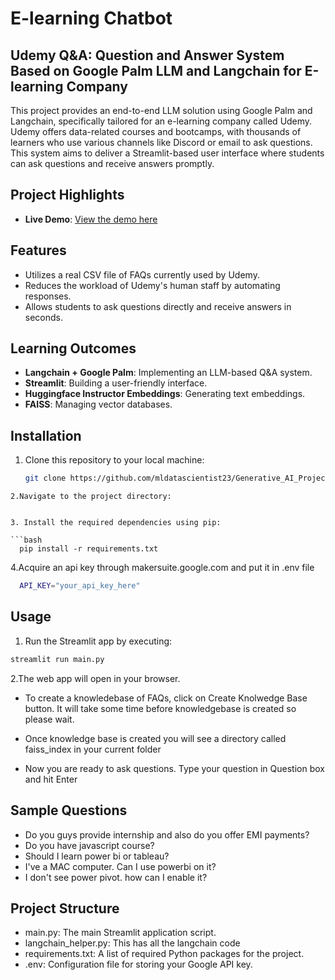 # E-learning Chatbot

## Udemy Q&A: Question and Answer System Based on Google Palm LLM and Langchain for E-learning Company

This project provides an end-to-end LLM solution using Google Palm and Langchain, specifically tailored for an e-learning company called Udemy. Udemy offers data-related courses and bootcamps, with thousands of learners who use various channels like Discord or email to ask questions. This system aims to deliver a Streamlit-based user interface where students can ask questions and receive answers promptly.

## Project Highlights

- **Live Demo**: [View the demo here](https://question-answer-csv-chatbot.streamlit.app/)

## Features

- Utilizes a real CSV file of FAQs currently used by Udemy.
- Reduces the workload of Udemy's human staff by automating responses.
- Allows students to ask questions directly and receive answers in seconds.

## Learning Outcomes

- **Langchain + Google Palm**: Implementing an LLM-based Q&A system.
- **Streamlit**: Building a user-friendly interface.
- **Huggingface Instructor Embeddings**: Generating text embeddings.
- **FAISS**: Managing vector databases.

## Installation

1. Clone this repository to your local machine:

   ```bash
   git clone https://github.com/mldatascientist23/Generative_AI_Projects.git

```
2.Navigate to the project directory:


3. Install the required dependencies using pip:

```bash
  pip install -r requirements.txt
```
4.Acquire an api key through makersuite.google.com and put it in .env file

```bash
  API_KEY="your_api_key_here"
```
## Usage

1. Run the Streamlit app by executing:
```bash
streamlit run main.py

```

2.The web app will open in your browser.

- To create a knowledebase of FAQs, click on Create Knolwedge Base button. It will take some time before knowledgebase is created so please wait.

- Once knowledge base is created you will see a directory called faiss_index in your current folder

- Now you are ready to ask questions. Type your question in Question box and hit Enter

## Sample Questions
  - Do you guys provide internship and also do you offer EMI payments?
  - Do you have javascript course?
  - Should I learn power bi or tableau?
  - I've a MAC computer. Can I use powerbi on it?
  - I don't see power pivot. how can I enable it?

## Project Structure

- main.py: The main Streamlit application script.
- langchain_helper.py: This has all the langchain code
- requirements.txt: A list of required Python packages for the project.
- .env: Configuration file for storing your Google API key.